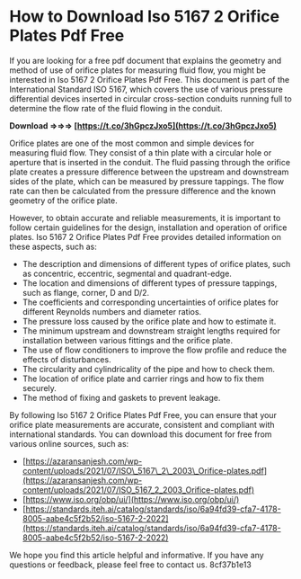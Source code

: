
 
# How to Download Iso 5167 2 Orifice Plates Pdf Free
 
If you are looking for a free pdf document that explains the geometry and method of use of orifice plates for measuring fluid flow, you might be interested in Iso 5167 2 Orifice Plates Pdf Free. This document is part of the International Standard ISO 5167, which covers the use of various pressure differential devices inserted in circular cross-section conduits running full to determine the flow rate of the fluid flowing in the conduit.
 
**Download ⇒⇒⇒ [https://t.co/3hGpczJxo5](https://t.co/3hGpczJxo5)**


 
Orifice plates are one of the most common and simple devices for measuring fluid flow. They consist of a thin plate with a circular hole or aperture that is inserted in the conduit. The fluid passing through the orifice plate creates a pressure difference between the upstream and downstream sides of the plate, which can be measured by pressure tappings. The flow rate can then be calculated from the pressure difference and the known geometry of the orifice plate.
 
However, to obtain accurate and reliable measurements, it is important to follow certain guidelines for the design, installation and operation of orifice plates. Iso 5167 2 Orifice Plates Pdf Free provides detailed information on these aspects, such as:
 
- The description and dimensions of different types of orifice plates, such as concentric, eccentric, segmental and quadrant-edge.
- The location and dimensions of different types of pressure tappings, such as flange, corner, D and D/2.
- The coefficients and corresponding uncertainties of orifice plates for different Reynolds numbers and diameter ratios.
- The pressure loss caused by the orifice plate and how to estimate it.
- The minimum upstream and downstream straight lengths required for installation between various fittings and the orifice plate.
- The use of flow conditioners to improve the flow profile and reduce the effects of disturbances.
- The circularity and cylindricality of the pipe and how to check them.
- The location of orifice plate and carrier rings and how to fix them securely.
- The method of fixing and gaskets to prevent leakage.

By following Iso 5167 2 Orifice Plates Pdf Free, you can ensure that your orifice plate measurements are accurate, consistent and compliant with international standards. You can download this document for free from various online sources, such as:

- [https://azaransanjesh.com/wp-content/uploads/2021/07/ISO\_5167\_2\_2003\_Orifice-plates.pdf](https://azaransanjesh.com/wp-content/uploads/2021/07/ISO_5167_2_2003_Orifice-plates.pdf)
- [https://www.iso.org/obp/ui/](https://www.iso.org/obp/ui/)
- [https://standards.iteh.ai/catalog/standards/iso/6a94fd39-cfa7-4178-8005-aabe4c5f2b52/iso-5167-2-2022](https://standards.iteh.ai/catalog/standards/iso/6a94fd39-cfa7-4178-8005-aabe4c5f2b52/iso-5167-2-2022)

We hope you find this article helpful and informative. If you have any questions or feedback, please feel free to contact us.
 8cf37b1e13
 
